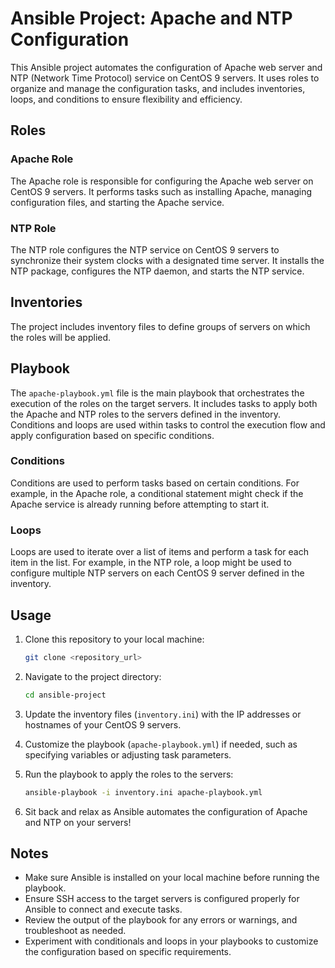 # Ansible Project: Apache and NTP Configuration

This Ansible project automates the configuration of Apache web server and NTP (Network Time Protocol) service on CentOS 9 servers. It uses roles to organize and manage the configuration tasks, and includes inventories, loops, and conditions to ensure flexibility and efficiency.

## Roles

### Apache Role

The Apache role is responsible for configuring the Apache web server on CentOS 9 servers. It performs tasks such as installing Apache, managing configuration files, and starting the Apache service.

### NTP Role

The NTP role configures the NTP service on CentOS 9 servers to synchronize their system clocks with a designated time server. It installs the NTP package, configures the NTP daemon, and starts the NTP service.

## Inventories

The project includes inventory files to define groups of servers on which the roles will be applied. 

## Playbook

The `apache-playbook.yml` file is the main playbook that orchestrates the execution of the roles on the target servers. It includes tasks to apply both the Apache and NTP roles to the servers defined in the inventory. Conditions and loops are used within tasks to control the execution flow and apply configuration based on specific conditions.

### Conditions

Conditions are used to perform tasks based on certain conditions. For example, in the Apache role, a conditional statement might check if the Apache service is already running before attempting to start it.

### Loops

Loops are used to iterate over a list of items and perform a task for each item in the list. For example, in the NTP role, a loop might be used to configure multiple NTP servers on each CentOS 9 server defined in the inventory.

## Usage

1. Clone this repository to your local machine:

    ```bash
    git clone <repository_url>
    ```

2. Navigate to the project directory:

    ```bash
    cd ansible-project
    ```

3. Update the inventory files (`inventory.ini`) with the IP addresses or hostnames of your CentOS 9 servers.

4. Customize the playbook (`apache-playbook.yml`) if needed, such as specifying variables or adjusting task parameters.

5. Run the playbook to apply the roles to the servers:

    ```bash
    ansible-playbook -i inventory.ini apache-playbook.yml
    ```

6. Sit back and relax as Ansible automates the configuration of Apache and NTP on your servers!

## Notes

- Make sure Ansible is installed on your local machine before running the playbook.
- Ensure SSH access to the target servers is configured properly for Ansible to connect and execute tasks.
- Review the output of the playbook for any errors or warnings, and troubleshoot as needed.
- Experiment with conditionals and loops in your playbooks to customize the configuration based on specific requirements.
